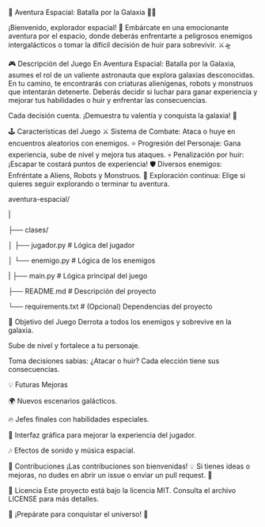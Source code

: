 🚀 Aventura Espacial: Batalla por la Galaxia 👾🌌

¡Bienvenido, explorador espacial! 🌠
Embárcate en una emocionante aventura por el espacio, donde deberás enfrentarte a peligrosos enemigos intergalácticos o tomar la difícil decisión de huir para sobrevivir. ⚔️🛸

🎮 Descripción del Juego
En Aventura Espacial: Batalla por la Galaxia, asumes el rol de un valiente astronauta que explora galaxias desconocidas. En tu camino, te encontrarás con criaturas alienígenas, robots y monstruos que intentarán detenerte. Deberás decidir si luchar para ganar experiencia y mejorar tus habilidades o huir y enfrentar las consecuencias.

Cada decisión cuenta. ¡Demuestra tu valentía y conquista la galaxia! 🌌

🕹️ Características del Juego
⚔️ Sistema de Combate: Ataca o huye en encuentros aleatorios con enemigos.
⭐ Progresión del Personaje: Gana experiencia, sube de nivel y mejora tus ataques.
💀 Penalización por huir: ¡Escapar te costará puntos de experiencia!
🛡️ Diversos enemigos: Enfréntate a Aliens, Robots y Monstruos.
🚀 Exploración continua: Elige si quieres seguir explorando o terminar tu aventura.

aventura-espacial/

|

├── clases/

│   ├── jugador.py      # Lógica del jugador

│   └── enemigo.py      # Lógica de los enemigos

|
├── main.py             # Lógica principal del juego

├── README.md           # Descripción del proyecto

└── requirements.txt    # (Opcional) Dependencias del proyecto


🎯 Objetivo del Juego
Derrota a todos los enemigos y sobrevive en la galaxia.

Sube de nivel y fortalece a tu personaje.

Toma decisiones sabias: ¿Atacar o huir? Cada elección tiene sus consecuencias.


💡 Futuras Mejoras

🌍 Nuevos escenarios galácticos.

🔥 Jefes finales con habilidades especiales.

🎨 Interfaz gráfica para mejorar la experiencia del jugador.

🎶 Efectos de sonido y música espacial.


🤝 Contribuciones
¡Las contribuciones son bienvenidas! 💡
Si tienes ideas o mejoras, no dudes en abrir un issue o enviar un pull request. 🚀

📜 Licencia
Este proyecto está bajo la licencia MIT. Consulta el archivo LICENSE para más detalles.

🌌 ¡Prepárate para conquistar el universo! 🌟

